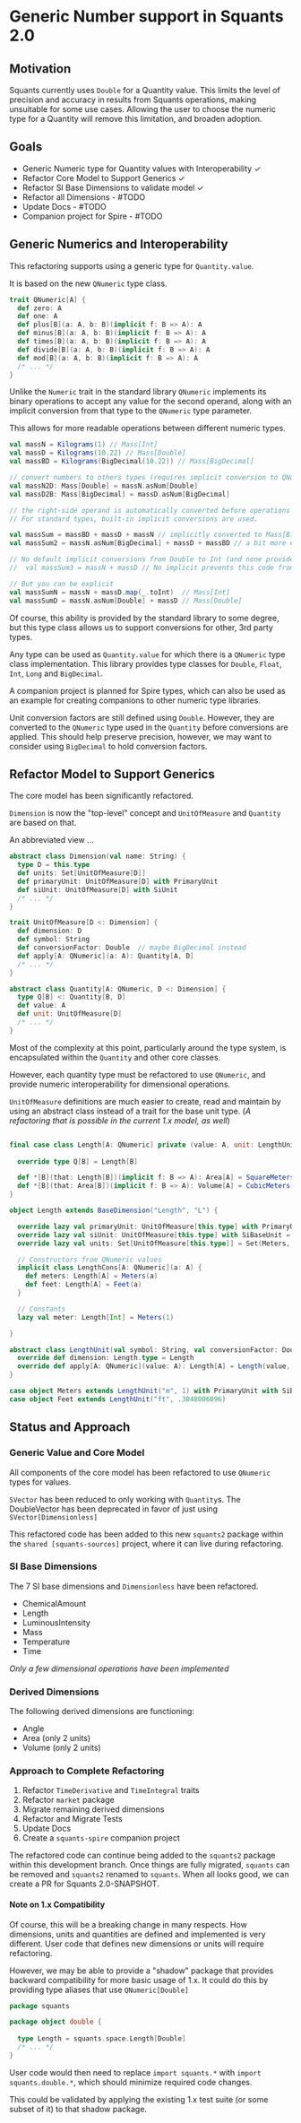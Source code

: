 # Generic Number support in Squants 2.0

## Motivation

Squants currently uses `Double` for a Quantity value.
This limits the level of precision and accuracy in results from Squants operations, making unsuitable for some use cases.
Allowing the user to choose the numeric type for a Quantity will remove this limitation, and broaden adoption.

## Goals

* Generic Numeric type for Quantity values with Interoperability ✓ 
* Refactor Core Model to Support Generics ✓
* Refactor SI Base Dimensions to validate model ✓
* Refactor all Dimensions - #TODO
* Update Docs - #TODO
* Companion project for Spire - #TODO

## Generic Numerics and Interoperability

This refactoring supports using a generic type for `Quantity.value`.

It is based on the new `QNumeric` type class.

```scala
trait QNumeric[A] {
  def zero: A
  def one: A
  def plus[B](a: A, b: B)(implicit f: B => A): A
  def minus[B](a: A, b: B)(implicit f: B => A): A
  def times[B](a: A, b: B)(implicit f: B => A): A
  def divide[B](a: A, b: B)(implicit f: B => A): A
  def mod[B](a: A, b: B)(implicit f: B => A): A
  /* ... */
}
```
Unlike the `Numeric` trait in the standard library `QNumeric` implements its binary operations to accept
any value for the second operand, along with an implicit conversion from that type to the `QNumeric` type parameter.

This allows for more readable operations between different numeric types.

```scala
val massN = Kilograms(1) // Mass[Int]
val massD = Kilograms(10.22) // Mass[Double]
val massBD = Kilograms(BigDecimal(10.22)) // Mass[BigDecimal]

// convert numbers to others types (requires implicit conversion to QNumeric in scope)
val massN2D: Mass[Double] = massN.asNum[Double]
val massD2B: Mass[BigDecimal] = massD.asNum[BigDecimal]

// the right-side operand is automatically converted before operations are applied
// For standard types, built-in implicit conversions are used.

val massSum = massBD + massD + massN // implicitly converted to Mass[BigDecimal]
val massSum2 = massN.asNum[BigDecimal] + massD + massBD // a bit more explicit

// No default implicit conversions from Double to Int (and none provided as it creates precision loss)
//  val massSum3 = massN + massD // No implicit prevents this code from compiling - GOOD!

// But you can be explicit
val massSumN = massN + massD.map(_.toInt)  // Mass[Int]
val massSumD = massN.asNum[Double] + massD // Mass[Double]
```

Of course, this ability is provided by the standard library to some degree, but this type class
allows us to support conversions for other, 3rd party types.

Any type can be used as `Quantity.value` for which there is a `QNumeric` type class implementation.
This library provides type classes for `Double`, `Float`, `Int`, `Long` and `BigDecimal`.

A companion project is planned for Spire types, which can also be used as an example for creating companions to other numeric type libraries.

Unit conversion factors are still defined using `Double`. 
However, they are converted to the `QNumeric` type used in the `Quantity` before conversions are applied.
This should help preserve precision, however, we may want to consider using `BigDecimal` to hold conversion factors.

## Refactor Model to Support Generics

The core model has been significantly refactored.

`Dimension` is now the "top-level" concept and `UnitOfMeasure` and `Quantity` are based on that.

An abbreviated view ...
```scala
abstract class Dimension(val name: String) {
  type D = this.type
  def units: Set[UnitOfMeasure[D]]
  def primaryUnit: UnitOfMeasure[D] with PrimaryUnit
  def siUnit: UnitOfMeasure[D] with SiUnit
  /* ... */
}

trait UnitOfMeasure[D <: Dimension] {
  def dimension: D
  def symbol: String
  def conversionFactor: Double  // maybe BigDecimal instead
  def apply[A: QNumeric](a: A): Quantity[A, D]
  /* ... */
}

abstract class Quantity[A: QNumeric, D <: Dimension] {
  type Q[B] <: Quantity[B, D]
  def value: A
  def unit: UnitOfMeasure[D]
  /* ... */
}


```

Most of the complexity at this point, particularly around the type system, is encapsulated within the `Quantity` and other core classes.

However, each quantity type must be refactored to use `QNumeric`, and provide numeric interoperability for dimensional operations.

`UnitOfMeasure` definitions are much easier to create, read and maintain by using an abstract class instead of a trait for the base unit type.
(*A refactoring that is possible in the current 1.x model, as well*)

```scala

final case class Length[A: QNumeric] private (value: A, unit: LengthUnit) extends Quantity[A, Length.type] {
 
  override type Q[B] = Length[B]

  def *[B](that: Length[B])(implicit f: B => A): Area[A] = SquareMeters(to(Meters) * that.asNum[A].to(Meters))
  def *[B](that: Area[B])(implicit f: B => A): Volume[A] = CubicMeters(to(Meters) * that.asNum[A].to(SquareMeters))
}

object Length extends BaseDimension("Length", "L") {

  override lazy val primaryUnit: UnitOfMeasure[this.type] with PrimaryUnit = Meters
  override lazy val siUnit: UnitOfMeasure[this.type] with SiBaseUnit = Meters
  override lazy val units: Set[UnitOfMeasure[this.type]] = Set(Meters, Feet)

  // Constructors from QNumeric values
  implicit class LengthCons[A: QNumeric](a: A) {
    def meters: Length[A] = Meters(a)
    def feet: Length[A] = Feet(a)
  }

  // Constants
  lazy val meter: Length[Int] = Meters(1)

}

abstract class LengthUnit(val symbol: String, val conversionFactor: Double) extends UnitOfMeasure[Length.type] {
  override def dimension: Length.type = Length
  override def apply[A: QNumeric](value: A): Length[A] = Length(value, this)
}

case object Meters extends LengthUnit("m", 1) with PrimaryUnit with SiBaseUnit
case object Feet extends LengthUnit("ft", .3048006096)
```

## Status and Approach

### Generic Value and Core Model 

All components of the core model has been refactored to use `QNumeric` types for values.

`SVector` has been reduced to only working with `Quantity`s.  The DoubleVector has been deprecated in favor of just using `SVector[Dimensionless]`

This refactored code has been added to this new `squants2` package within the `shared [squants-sources]` project,
where it can live during refactoring.

### SI Base Dimensions

The 7 SI base dimensions and `Dimensionless` have been refactored.

* ChemicalAmount
* Length
* LuminousIntensity
* Mass
* Temperature
* Time

*Only a few dimensional operations have been implemented*

### Derived Dimensions

The following derived dimensions are functioning:

* Angle
* Area (only 2 units)
* Volume (only 2 units)

### Approach to Complete Refactoring

1. Refactor `TimeDerivative` and `TimeIntegral` traits
2. Refactor `market` package
3. Migrate remaining derived dimensions
4. Refactor and Migrate Tests
5. Update Docs
6. Create a `squants-spire` companion project

The refactored code can continue being added to the `squants2` package within this development branch.
Once things are fully migrated, `squants` can be removed and `squants2` renamed to `squants`.
When all looks good, we can create a PR for Squants 2.0-SNAPSHOT.

#### Note on 1.x Compatibility

Of course, this will be a breaking change in many respects.
How dimensions, units and quantities are defined and implemented is very different.
User code that defines new dimensions or units will require refactoring.

However, we may be able to provide a "shadow" package that provides backward compatibility for more basic usage of 1.x.
It could do this by providing type aliases that use `QNumeric[Double]`

```scala
package squants

package object double {
  
  type Length = squants.space.Length[Double]
  /* ... */
}
```

User code would then need to replace `import squants.*` with `import squants.double.*`,
which should minimize required code changes.

This could be validated by applying the existing 1.x test suite (or some subset of it) to that shadow package.
